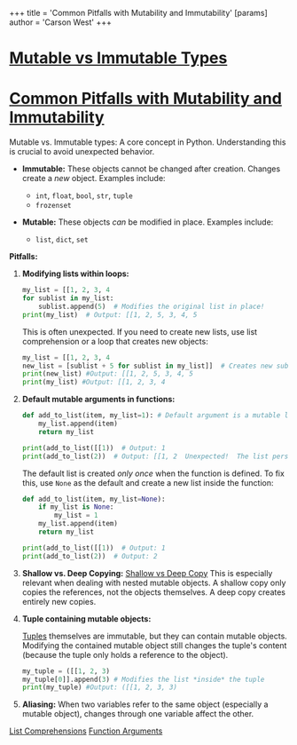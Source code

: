 +++
 title = 'Common Pitfalls with Mutability and Immutability'
[params]
	author = 'Carson West'
+++
# [Mutable vs Immutable Types](./../mutable-vs-immutable-types/)
# [Common Pitfalls with Mutability and Immutability](./../common-pitfalls-with-mutability-and-immutability/) 
Mutable vs. Immutable types:  A core concept in Python. Understanding this is crucial to avoid unexpected behavior.

* **Immutable:**  These objects cannot be changed after creation.  Changes create a *new* object. Examples include:
    * `int`, `float`, `bool`, `str`, `tuple`
    * `frozenset`

* **Mutable:** These objects *can* be modified in place. Examples include:
    * `list`, `dict`, `set`

**Pitfalls:**

1. **Modifying lists within loops:**
    ```python
    my_list = [[1, 2, 3, 4
    for sublist in my_list:
        sublist.append(5)  # Modifies the original list in place!
    print(my_list)  # Output: [[1, 2, 5, 3, 4, 5
    ```

    This is often unexpected.  If you need to create new lists, use list comprehension or a loop that creates new objects:
    ```python
    my_list = [[1, 2, 3, 4
    new_list = [sublist + 5 for sublist in my_list]]  # Creates new sublists
    print(new_list) #Output: [[1, 2, 5, 3, 4, 5
    print(my_list) #Output: [[1, 2, 3, 4
    ```

2. **Default mutable arguments in functions:**

    ```python
    def add_to_list(item, my_list=1): # Default argument is a mutable list!
        my_list.append(item)
        return my_list

    print(add_to_list([[1))  # Output: 1
    print(add_to_list(2))  # Output: [[1, 2  Unexpected!  The list persists across calls.
    ```

    The default list is created *only once* when the function is defined.  To fix this, use `None` as the default and create a new list inside the function:

    ```python
    def add_to_list(item, my_list=None):
        if my_list is None:
            my_list = 1
        my_list.append(item)
        return my_list

    print(add_to_list([[1))  # Output: 1
    print(add_to_list(2))  # Output: 2
    ```

3. **Shallow vs. Deep Copying:** [Shallow vs Deep Copy](./../shallow-vs-deep-copy/)  This is especially relevant when dealing with nested mutable objects.  A shallow copy only copies the references, not the objects themselves. A deep copy creates entirely new copies.

4. **Tuple containing mutable objects:**

    [Tuples](./../tuples/) themselves are immutable, but they can contain mutable objects.  Modifying the contained mutable object still changes the tuple's content (because the tuple only holds a reference to the object).

    ```python
    my_tuple = ([[1, 2, 3)
    my_tuple[0]].append(3) # Modifies the list *inside* the tuple
    print(my_tuple) #Output: ([[1, 2, 3, 3)
    ```


5. **Aliasing:** When two variables refer to the same object (especially a mutable object), changes through one variable affect the other.


[List Comprehensions](./../list-comprehensions/)
[Function Arguments](./../function-arguments/)
